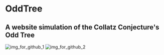 # OddTree
## A website simulation of the Collatz Conjecture's Odd Tree
![img_for_github_1](https://cloud.githubusercontent.com/assets/21333475/20091382/2a3b2f56-a59b-11e6-9e35-0f913e17ea83.png)
![img_for_github_2](https://cloud.githubusercontent.com/assets/21333475/20091503/c7e48810-a59b-11e6-857b-7dc6aa4bef07.png)
